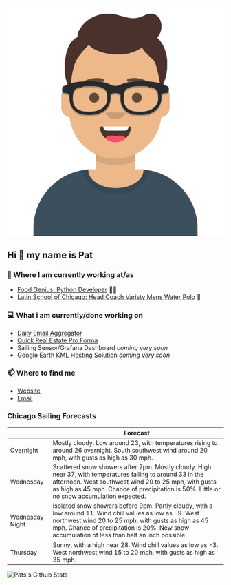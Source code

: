 [![Social banner for p-j-falconer](https://raw.githubusercontent.com/P-J-FALCONER/P-J-FALCONER/master/assets/avataaars.svg)](https://patfalconer.com/)
## Hi :wave: my name is Pat

### 💼 Where I am currently working at/as
- [Food Genius: Python Developer](https://getfoodgenius.com/) 🍔🐍
- [Latin School of Chicago: Head Coach Varisty Mens Water Polo](https://www.latinschool.org/) 🤽


### 💻 What i am currently/done working on
 - [Daily Email Aggregator](https://github.com/P-J-FALCONER/dott_daily_mail)
 - [Quick Real Estate Pro Forma](https://github.com/P-J-FALCONER/henry)
 - Sailing Sensor/Grafana Dashboard *coming very soon*
 - Google Earth KML Hosting Solution *coming very soon*

### 📫 Where to find me
 - [Website](https://patfalconer.com/)
 - [Email](mailto:patrick.j.falconer@gmail.com)


### Chicago Sailing Forecasts
|   | Forecast  |
|---|---|
| Overnight | Mostly cloudy. Low around 23, with temperatures rising to around 26 overnight. South southwest wind around 20 mph, with gusts as high as 30 mph. |
| Wednesday | Scattered snow showers after 2pm. Mostly cloudy. High near 37, with temperatures falling to around 33 in the afternoon. West southwest wind 20 to 25 mph, with gusts as high as 45 mph. Chance of precipitation is 50%. Little or no snow accumulation expected. |
| Wednesday Night | Isolated snow showers before 9pm. Partly cloudy, with a low around 11. Wind chill values as low as -9. West northwest wind 20 to 25 mph, with gusts as high as 45 mph. Chance of precipitation is 20%. New snow accumulation of less than half an inch possible. |
| Thursday | Sunny, with a high near 28. Wind chill values as low as -3. West northwest wind 15 to 20 mph, with gusts as high as 35 mph. |

![Pats's Github Stats](https://github-readme-stats.vercel.app/api?username=p-j-falconer&show_icons=true&theme=radical)
